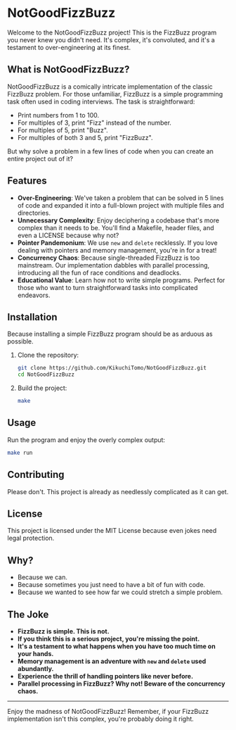 # NotGoodFizzBuzz

Welcome to the NotGoodFizzBuzz project! This is the FizzBuzz program you never knew you didn't need. It's complex, it's convoluted, and it's a testament to over-engineering at its finest.

## What is NotGoodFizzBuzz?

NotGoodFizzBuzz is a comically intricate implementation of the classic FizzBuzz problem. For those unfamiliar, FizzBuzz is a simple programming task often used in coding interviews. The task is straightforward:

- Print numbers from 1 to 100.
- For multiples of 3, print "Fizz" instead of the number.
- For multiples of 5, print "Buzz".
- For multiples of both 3 and 5, print "FizzBuzz".

But why solve a problem in a few lines of code when you can create an entire project out of it?

## Features

- **Over-Engineering**: We've taken a problem that can be solved in 5 lines of code and expanded it into a full-blown project with multiple files and directories.
- **Unnecessary Complexity**: Enjoy deciphering a codebase that's more complex than it needs to be. You'll find a Makefile, header files, and even a LICENSE because why not?
- **Pointer Pandemonium**: We use `new` and `delete` recklessly. If you love dealing with pointers and memory management, you're in for a treat!
- **Concurrency Chaos**: Because single-threaded FizzBuzz is too mainstream. Our implementation dabbles with parallel processing, introducing all the fun of race conditions and deadlocks.
- **Educational Value**: Learn how not to write simple programs. Perfect for those who want to turn straightforward tasks into complicated endeavors.

## Installation

Because installing a simple FizzBuzz program should be as arduous as possible.

1. Clone the repository:
   ```sh
   git clone https://github.com/KikuchiTomo/NotGoodFizzBuzz.git
   cd NotGoodFizzBuzz
   ```

2. Build the project:
   ```sh
   make 
   ```

## Usage

Run the program and enjoy the overly complex output:

```sh
make run
```

## Contributing

Please don't. This project is already as needlessly complicated as it can get.

## License

This project is licensed under the MIT License because even jokes need legal protection.

## Why?

- Because we can.
- Because sometimes you just need to have a bit of fun with code.
- Because we wanted to see how far we could stretch a simple problem.

## The Joke

- **FizzBuzz is simple. This is not.**
- **If you think this is a serious project, you're missing the point.**
- **It's a testament to what happens when you have too much time on your hands.**
- **Memory management is an adventure with `new` and `delete` used abundantly.**
- **Experience the thrill of handling pointers like never before.**
- **Parallel processing in FizzBuzz? Why not! Beware of the concurrency chaos.**

---

Enjoy the madness of NotGoodFizzBuzz! Remember, if your FizzBuzz implementation isn't this complex, you're probably doing it right.
